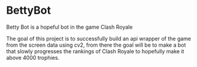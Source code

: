 # BettyBot
Betty Bot is a hopeful bot in the game Clash Royale

The goal of this project is to successfully build an api wrapper of the game from the screen data using cv2, from there the
goal will be to make a bot that slowly progresses the rankings of Clash Royale to hopefully make it above 4000 trophies.


